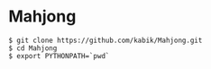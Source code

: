 # Mahjong

```
$ git clone https://github.com/kabik/Mahjong.git
$ cd Mahjong
$ export PYTHONPATH=`pwd`
```
